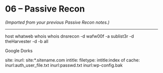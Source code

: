 # 06 – Passive Recon

*(Imported from your previous Passive Recon notes.)*

---

host <HOST>
whatweb <HOST>
whois <HOST>
whois <IP>
dnsrecon -d <HOST>
wafw00f <HOST> -a
sublist3r -d <HOST>
theHarvester -d <HOST> -b all

Google Dorks

site:
inurl:
site:*.sitename.com
intitle:
filetype:
intitle:index of
cache:
inurl:auth_user_file.txt
inurl:passwd.txt
inurl:wp-config.bak
